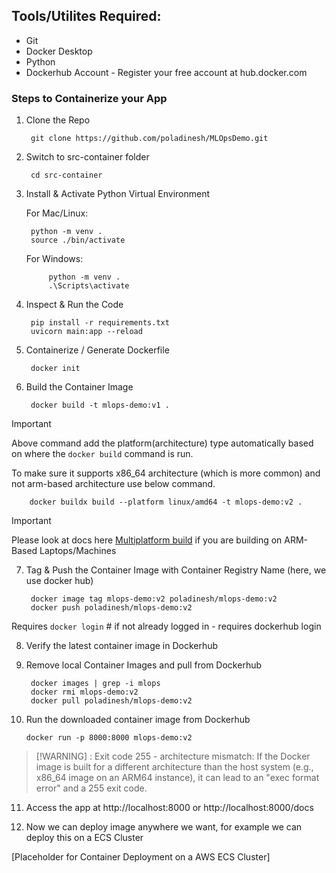 ## Tools/Utilites Required:
- Git
- Docker Desktop
- Python
- Dockerhub Account - Register your free account at hub.docker.com

### Steps to Containerize your App

1. Clone the Repo

        git clone https://github.com/poladinesh/MLOpsDemo.git

2. Switch to src-container folder

        cd src-container

3. Install & Activate Python Virtual Environment

    For Mac/Linux:

        python -m venv .
        source ./bin/activate

    For Windows:

            python -m venv .
            .\Scripts\activate

4. Inspect & Run the Code

        pip install -r requirements.txt
        uvicorn main:app --reload


5. Containerize / Generate Dockerfile

        docker init

6. Build the Container Image
        
        docker build -t mlops-demo:v1 .

> [!IMPORTANT]
Above command add the platform(architecture) type automatically based on where the `docker build` command is run. 

To make sure it supports x86_64 architecture (which is more common) and not arm-based architecture use below command.

        docker buildx build --platform linux/amd64 -t mlops-demo:v2 .

> [!IMPORTANT]
Please look at docs here [Multiplatform build](https://docs.docker.com/build/building/multi-platform/#build-multi-platform-images) if you are building on ARM-Based Laptops/Machines

7. Tag & Push the Container Image with Container Registry Name (here, we use docker hub)

        docker image tag mlops-demo:v2 poladinesh/mlops-demo:v2
        docker push poladinesh/mlops-demo:v2

Requires `docker login` # if not already logged in - requires dockerhub login

8. Verify the latest container image in Dockerhub

9. Remove local Container Images and pull from Dockerhub

        docker images | grep -i mlops
        docker rmi mlops-demo:v2
        docker pull poladinesh/mlops-demo:v2

10. Run the downloaded container image from Dockerhub

        docker run -p 8000:8000 mlops-demo:v2

> [!WARNING] : Exit code 255 - architecture mismatch:
    If the Docker image is built for a different architecture than the host system (e.g., x86_64 image on an ARM64 instance), it can lead to an "exec format error" and a 255 exit code.        

11. Access the app at http://localhost:8000 or http://localhost:8000/docs

12. Now we can deploy image anywhere we want, for example we can deploy this on a ECS Cluster

[Placeholder for Container Deployment on a AWS ECS Cluster]
